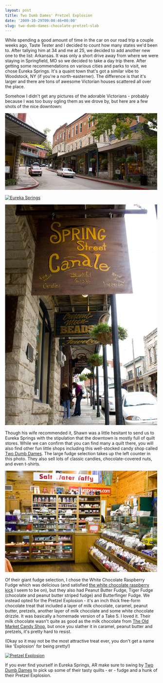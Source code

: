 ```yaml
---
layout: post
title: Two Dumb Dames' Pretzel Explosion
date: '2009-10-29T09:00:46+00:00'
slug: two-dumb-dames-chocolate-pretzel-slab
---
```

While spending a good amount of time in the car on our road trip a couple weeks ago, Taste Tester and I decided to count how many states we'd been to. After tallying him at 34 and me at 25, we decided to add another new one to the list: Arkansas. It was only a short drive away from where we were staying in Springfield, MO so we decided to take a day trip there. After getting some recommendations on various cities and parks to visit, we chose Eureka Springs. It's a quaint town that's got a similar vibe to Woodstock, NY (if you're a north-easterner). The difference is that it's larger and there are tons of awesome Victorian houses scattered all over the place.

Somehow I didn't get any pictures of the adorable Victorians - probably because I was too busy ogling them as we drove by, but here are a few shots of the nice downtown:

<img src='images/uploads/2009/10/img_9814.jpg' alt='Eureka Springs' class="yellowborder" />

<a href="http://www.flickr.com/photos/kstar810/4023925209/sizes/m/in/set-72157622490775563/"><img src="http://farm3.static.flickr.com/2641/4023925209_3b9dbb34c1.jpg" alt="Eureka Springs" /></a>

<img src='images/uploads/2009/10/img_9812.jpg' alt='Eureka Springs' class="yellowborder"/>

Though his wife recommended it, Shawn was a little hesitant to send us to Eureka Springs with the stipulation that the downtown is mostly full of quilt stores. While we can confirm that you can find many a quilt there, you will also find other fun little shops including this well-stocked candy shop called <a href="http://www.yelp.com/biz/two-dumb-dames-fudge-factory-eureka-springs">Two Dumb Dames</a>. The large fudge selection takes up the left counter in this photo. They also sell lots of classic candies, chocolate-covered nuts, and even t-shirts.

<a href="http://www.twodumbdames.com/index.htm"><img src='images/uploads/2009/10/img_9807.jpg' alt='Two Dumb Dames' /></a>

Of their giant fudge selection, I chose the White Chocolate Raspberry Fudge which was delicious (and satisfied <a href="http://www.cpbgallery.com/2009/09/24/the-perfect-fall-snack/">the white chocolate raspberry kick</a> I seem to be on), but they also had Peanut Butter Fudge, Tiger Fudge (chocolate and peanut butter striped fudge) and Butterfinger Fudge. We instead opted for the Pretzel Explosion - it's an inch thick free-form chocolate treat that included a layer of milk chocolate, caramel, peanut butter, pretzels, another layer of milk chocolate and some white chocolate drizzle. It was basically a homemade version of a Take 5. I loved it. Their milk chocolate wasn't quite as good as the milk chocolate from <a href="http://www.cpbgallery.com/2009/10/28/the-old-market-candy-shop/">The Old Market Candy Shop</a>, but once you slather it in caramel, peanut butter and pretzels, it's pretty hard to resist.

(Okay so it may not be the most attractive treat ever, you don't get a name like 'Explosion' for being pretty!)

<a href="http://www.flickr.com/photos/kstar810/4033118594/"><img src="http://farm3.static.flickr.com/2458/4033118594_7b9dbe918a.jpg" alt="Pretzel Explosion" /></a>

If you ever find yourself in Eureka Springs, AR make sure to swing by <a href="http://www.yelp.com/biz/two-dumb-dames-fudge-factory-eureka-springs">Two Dumb Dames</a> to pick up some of their tasty quilts - er - fudge and a hunk of their Pretzel Explosion.
